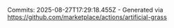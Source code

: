 Commits: 2025-08-27T17:29:18.455Z - Generated via https://github.com/marketplace/actions/artificial-grass
<br>
